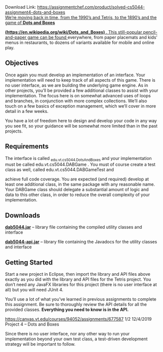Download Link: https://assignmentchef.com/product/solved-cs5044-assignment4-dots-and-boxes
<br>
<a href="https://en.wikipedia.org/wiki/Dots_and_Boxes">We’re moving back in time, from the 1990’s and Tetris, to the 1890’s and the game of </a><a href="https://en.wikipedia.org/wiki/Dots_and_Boxes"><strong>Dots and Boxes</strong></a>

<a href="https://en.wikipedia.org/wiki/Dots_and_Boxes"><strong>(https://en.wikipedia.or</strong></a><a href="https://en.wikipedia.org/wiki/Dots_and_Boxes"><strong>g</strong></a><a href="https://en.wikipedia.org/wiki/Dots_and_Boxes"><strong>/wiki/Dots_and_Boxes) </strong></a><a href="https://en.wikipedia.org/wiki/Dots_and_Boxes">. This still-popular pencil-and-paper game can be found </a>everywhere, from paper placemats and kids’ menus in restaurants, to dozens of variants available for mobile and online play.

<h2>Objectives</h2>

Once again you must develop an implementation of an interface. Your implementation will need to keep track of all aspects of this game. There is no user interface, as we are building the underlying game engine. As in other projects, you’ll be provided a few additional classes to assist with your implementation. The focus here is on somewhat advanced uses of loops and branches, in conjunction with more complex collections. We’ll also touch on a few basics of exception management, which we’ll cover in more detail in a few weeks.

You have a lot of freedom here to design and develop your code in any way you see fit, so your guidance will be somewhat more limited than in the past projects.

<h2>Requirements</h2>

The interface is called <sub>edu.vt.cs5044.DotsAndBoxes</sub> and your implementation must be called edu.vt.cs5044.DABGame . You must of course create a test class as well, called edu.vt.cs5044.DABGameTest and

achieve full code coverage. You are expected (and required) develop at least one additional class, in the same package with any reasonable name. Your DABGame class should delegate a substantial amount of logic and data to this other class, in order to reduce the overall complexity of your implementation.

<h2>Downloads</h2>

<a href="https://canvas.vt.edu/courses/94052/files/11144427/download?wrap=1"><strong>dab5044</strong></a><a href="https://canvas.vt.edu/courses/94052/files/11144427/download?wrap=1"><strong>.j</strong></a><a href="https://canvas.vt.edu/courses/94052/files/11144427/download?wrap=1"><strong>ar</strong></a> – library file containing the compiled utility classes and interface

<a href="https://canvas.vt.edu/courses/94052/files/11144426/download?wrap=1"><strong>dab5044-api</strong></a><a href="https://canvas.vt.edu/courses/94052/files/11144426/download?wrap=1"><strong>.j</strong></a><a href="https://canvas.vt.edu/courses/94052/files/11144426/download?wrap=1"><strong>ar</strong></a> – library file containing the Javadocs for the utility classes and interface

<h2>Getting Started</h2>

Start a new project in Eclipse, then import the library and API files above exactly as you did with the library and API files for the Tetris project. You don’t need any JavaFX libraries for this project (there is no user interface at all) but you will need JUnit 4.

You’ll use a lot of what you’ve learned in previous assignments to complete this assignment. Be sure to thoroughly review the API details for all the provided classes. <strong>Everything you need to know is in the API.</strong>

https://canvas.vt.edu/courses/94052/assignments/677587     1/2 12/4/2019          Project 4 – Dots and Boxes

Since there is no user interface, nor any other way to run your implementation beyond your own test class, a test-driven development strategy will be important to follow.